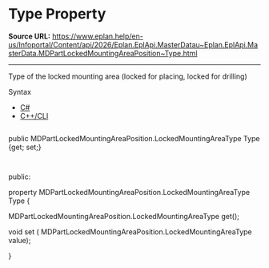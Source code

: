 # Type Property

**Source URL:** https://www.eplan.help/en-us/Infoportal/Content/api/2026/Eplan.EplApi.MasterDatau~Eplan.EplApi.MasterData.MDPartLockedMountingAreaPosition~Type.html

---

Type of the locked mounting area (locked for placing, locked for drilling)

Syntax

- [C#](#i-syntax-CS)
- [C++/CLI](#i-syntax-CPP2005)

```
```
public MDPartLockedMountingAreaPosition.LockedMountingAreaType Type {get; set;}
```
```

```
```
public:

property MDPartLockedMountingAreaPosition.LockedMountingAreaType Type {

   MDPartLockedMountingAreaPosition.LockedMountingAreaType get();

   void set (    MDPartLockedMountingAreaPosition.LockedMountingAreaType value);

}
```
```
